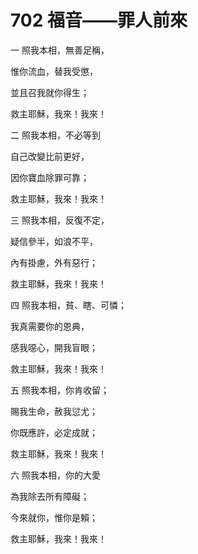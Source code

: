 # 702 福音——罪人前來

一 照我本相，無善足稱，

惟你流血，替我受懲，

並且召我就你得生；

救主耶穌，我來！我來！

二 照我本相，不必等到

自己改變比前更好，

因你寶血除罪可靠；

救主耶穌，我來！我來！

三 照我本相，反復不定，

疑信參半，如浪不平，

內有掛慮，外有惡行；

救主耶穌，我來！我來！

四 照我本相，貧、瞎、可憐；

我真需要你的恩典，

感我噁心，開我盲眼；

救主耶穌，我來！我來！

五 照我本相，你肯收留；

賜我生命，赦我愆尤；

你既應許，必定成就；

救主耶穌，我來！我來！

六 照我本相，你的大愛

為我除去所有障礙；

今來就你，惟你是賴；

救主耶穌，我來！我來！

